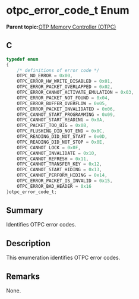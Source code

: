 # otpc\_error\_code\_t Enum

**Parent topic:**[OTP Memory Controller \(OTPC\)](GUID-2A1E045D-389C-4854-9EDD-C851B7EDC715.md)

## C

```c
typedef enum
{
    /* definitions of error code */
    OTPC_NO_ERROR = 0x00,
    OTPC_ERROR_HW_WRITE_DISABLED = 0x01,
    OTPC_ERROR_PACKET_OVERLAPPED = 0x02,
    OTPC_ERROR_CANNOT_ACTIVATE_EMULATION = 0x03,
    OTPC_ERROR_PACKET_NOT_FOUND = 0x04,
    OTPC_ERROR_BUFFER_OVERFLOW = 0x05,
    OTPC_ERROR_PACKET_INVALIDATED = 0x06,
    OTPC_CANNOT_START_PROGRAMMING = 0x09,
    OTPC_CANNOT_START_READING = 0x0A,
    OTPC_PACKET_TOO_BIG = 0x0B,
    OTPC_FLUSHING_DID_NOT_END = 0x0C,
    OTPC_READING_DID_NOT_START = 0x0D,
    OTPC_READING_DID_NOT_STOP = 0x0E,
    OTPC_CANNOT_LOCK = 0x0F,
    OTPC_CANNOT_INVALIDATE = 0x10,
    OTPC_CANNOT_REFRESH = 0x11,
    OTPC_CANNOT_TRANSFER_KEY = 0x12,
    OTPC_CANNOT_START_HIDING = 0x13,
    OTPC_CANNOT_PERFORM_HIDING = 0x14,
    OTPC_ERROR_PACKET_IS_INVALID = 0x15,
    OTPC_ERROR_BAD_HEADER = 0x16
}otpc_error_code_t;

```

## Summary

Identifies OTPC error codes.

## Description

This enumeration identifies OTPC error codes.

## Remarks

None.

